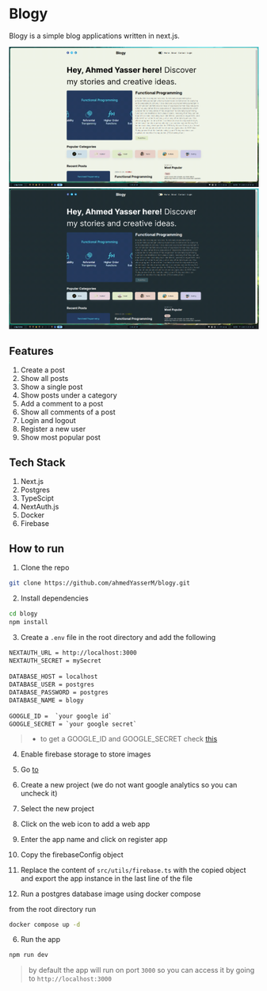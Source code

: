 # Blogy

Blogy is a simple blog applications written in next.js.

![light home page](./doc-images/home-light.png)
![dark home page](./doc-images/home-dark.png)

## Features

1. Create a post
2. Show all posts
3. Show a single post
4. Show posts under a category
5. Add a comment to a post
6. Show all comments of a post
7. Login and logout
8. Register a new user
9. Show most popular post

## Tech Stack

1. Next.js
2. Postgres
3. TypeScipt
4. NextAuth.js
5. Docker
6. Firebase

## How to run

1. Clone the repo

```bash
git clone https://github.com/ahmedYasserM/blogy.git
```

2. Install dependencies

```bash
cd blogy
npm install
```

3. Create a `.env` file in the root directory and add the following

```
NEXTAUTH_URL = http://localhost:3000
NEXTAUTH_SECRET = mySecret

DATABASE_HOST = localhost
DATABASE_USER = postgres
DATABASE_PASSWORD = postgres
DATABASE_NAME = blogy

GOOGLE_ID =  `your google id`
GOOGLE_SECRET = `your google secret`
```

> - to get a GOOGLE_ID and GOOGLE_SECRET check [this](https://analytify.io/get-google-client-id-and-client-secret/)

4. Enable firebase storage to store images

1. Go [to](https://console.firebase.google.com/)
1. Create a new project (we do not want google analytics so you can uncheck it)
1. Select the new project
1. Click on the web icon to add a web app
1. Enter the app name and click on register app
1. Copy the firebaseConfig object
1. Replace the content of `src/utils/firebase.ts` with the copied object and export the app instance in the last line of the file

1. Run a postgres database image using docker compose

from the root directory run

```bash
docker compose up -d
```

6. Run the app

```bash
npm run dev
```

> by default the app will run on port `3000` so you can access it by going to `http://localhost:3000`
